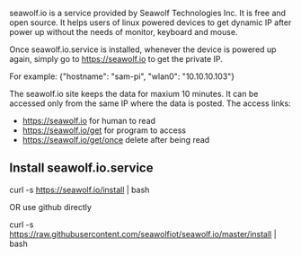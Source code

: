 seawolf.io is a service provided by Seawolf Technologies Inc. It is free and open source. It helps users of linux powered devices to get dynamic IP after power up without the needs of monitor, keyboard and mouse.

Once seawolf.io.service is installed, whenever the device is powered up again, simply go to https://seawolf.io to get the private IP.

For example: {"hostname": "sam-pi", "wlan0": "10.10.10.103"}

The seawolf.io site keeps the data for maxium 10 minutes. It can be accessed only from the same IP where the data is posted. The access links:

- https://seawolf.io           for human to read
- https://seawolf.io/get       for program to access
- https://seawolf.io/get/once  delete after being read

Install seawolf.io.service
--------------------------

curl -s https://seawolf.io/install | bash

OR use github directly

curl -s https://raw.githubusercontent.com/seawolfiot/seawolf.io/master/install | bash
